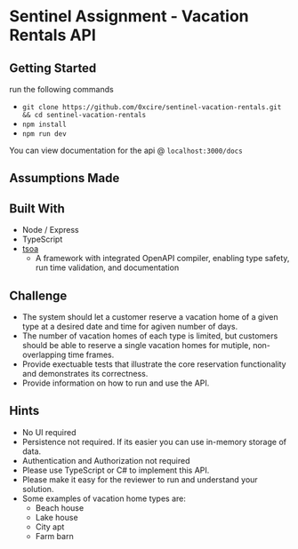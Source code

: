 # Sentinel Assignment - Vacation Rentals API

## Getting Started

run the following commands

<!-- might need to add script to run npx tsoa routes before,
OR just upload dist folder to github
 -->

- `git clone https://github.com/0xcire/sentinel-vacation-rentals.git && cd sentinel-vacation-rentals`
- `npm install`
- `npm run dev`

You can view documentation for the api @ `localhost:3000/docs`

## Assumptions Made

## Built With

- Node / Express
- TypeScript
- [tsoa](https://tsoa-community.github.io/docs/)
  - A framework with integrated OpenAPI compiler, enabling type safety, run time validation, and documentation
  <!-- add simple persistence with mongo / docker? -->

## Challenge

- The system should let a customer reserve a vacation home of a given type at a desired date and time for agiven number of days.
- The number of vacation homes of each type is limited, but customers should be able to reserve a single vacation homes for mutiple, non-overlapping time frames.
- Provide exectuable tests that illustrate the core reservation functionality and demonstrates its correctness.
- Provide information on how to run and use the API.

## Hints

- No UI required
- Persistence not required. If its easier you can use in-memory storage of data.
- Authentication and Authorization not required
- Please use TypeScript or C# to implement this API.
- Please make it easy for the reviewer to run and understand your solution.
- Some examples of vacation home types are:
  - Beach house
  - Lake house
  - City apt
  - Farm barn
